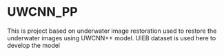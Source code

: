 # UWCNN_PP
This is project based on underwater image restoration used to restore the underwater images using UWCNN++ model.
UIEB dataset is used here to develop the model
